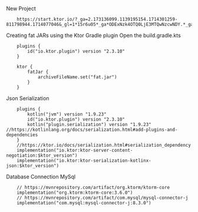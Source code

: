 New Project

        
        https://start.ktor.io/?_ga=2.173136099.1139195154.1714301259-811798944.1714077046&_gl=1*15r6u05*_ga*ODExNzk4OTQ0LjE3MTQwNzcwNDY.*_ga_9J976DJZ68*MTcxNDQ3NTYyNi4xNi4xLjE3MTQ0NzU2MzEuNTUuMC4w





Creating fat JARs using the Ktor Gradle plugin Open the build.gradle.kts

        plugins {
            id("io.ktor.plugin") version "2.3.10"
        }

        ktor {
            fatJar {
                archiveFileName.set("fat.jar")
            }
        }


Json Serialization

        plugins {
            kotlin("jvm") version "1.9.23"
            id("io.ktor.plugin") version "2.3.10"
            kotlin("plugin.serialization") version "1.9.23" //https://kotlinlang.org/docs/serialization.html#add-plugins-and-dependencies
        }
        //https://ktor.io/docs/serialization.html#serialization_dependency
        implementation("io.ktor:ktor-server-content-negotiation:$ktor_version")
        implementation("io.ktor:ktor-serialization-kotlinx-json:$ktor_version")

Database Connection MySql

        // https://mvnrepository.com/artifact/org.ktorm/ktorm-core
        implementation("org.ktorm:ktorm-core:3.6.0")
        // https://mvnrepository.com/artifact/com.mysql/mysql-connector-j
        implementation("com.mysql:mysql-connector-j:8.3.0")
